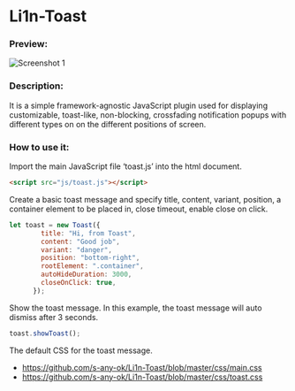 # Li1n-Toast

### Preview:

![Screenshot 1](https://user-images.githubusercontent.com/54908213/99125005-eac1d780-260b-11eb-9172-a211a36c0b2a.jpg)

### Description:
It is a simple framework-agnostic JavaScript plugin used for displaying customizable, toast-like, non-blocking, crossfading notification popups with different types on on the different positions of screen.

### How to use it:
Import the main JavaScript file ‘toast.js’ into the html document.

```html
<script src="js/toast.js"></script>
```
Create a basic toast message and specify title, content, variant, position, a container element to be placed in, close timeout, enable close on click.
```js
let toast = new Toast({
        title: "Hi, from Toast",
        content: "Good job",
        variant: "danger",
        position: "bottom-right",
        rootElement: ".container",
        autoHideDuration: 3000,
        closeOnClick: true,
      });
```
Show the toast message. In this example, the toast message will auto dismiss after 3 seconds.
```js
toast.showToast();
```
The default CSS for the toast message.
- https://github.com/s-any-ok/Li1n-Toast/blob/master/css/main.css
- https://github.com/s-any-ok/Li1n-Toast/blob/master/css/toast.css
